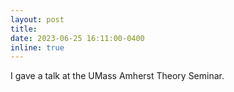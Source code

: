 ```yaml
---
layout: post
title:
date: 2023-06-25 16:11:00-0400
inline: true
---
```


I gave a talk at the UMass Amherst Theory Seminar.
